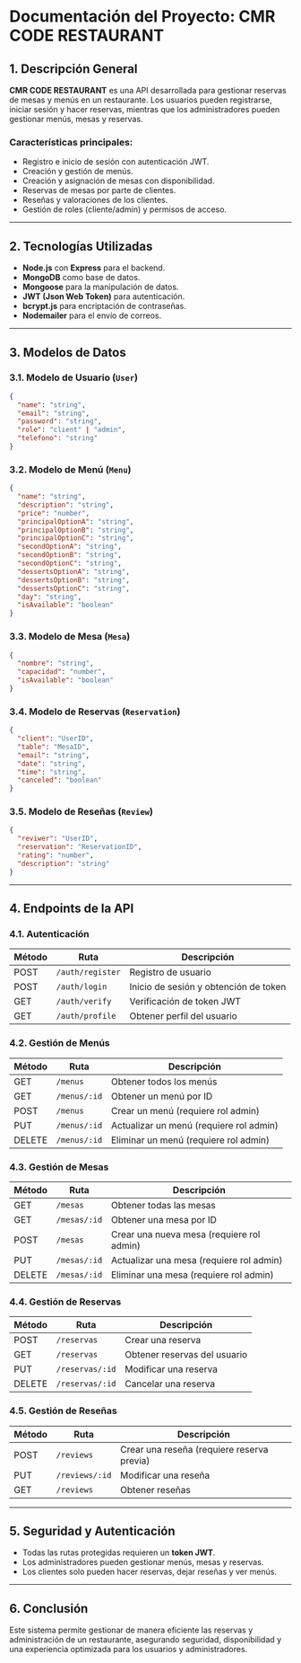 

# Documentación del Proyecto:  CMR CODE RESTAURANT

## 1. Descripción General
**CMR CODE RESTAURANT** es una API desarrollada para gestionar reservas de mesas y menús en un restaurante. Los usuarios pueden registrarse, iniciar sesión y hacer reservas, mientras que los administradores pueden gestionar menús, mesas y reservas. 

### Características principales:
- Registro e inicio de sesión con autenticación JWT.
- Creación y gestión de menús.
- Creación y asignación de mesas con disponibilidad.
- Reservas de mesas por parte de clientes.
- Reseñas y valoraciones de los clientes.
- Gestión de roles (cliente/admin) y permisos de acceso.

---

## 2. Tecnologías Utilizadas
- **Node.js** con **Express** para el backend.
- **MongoDB** como base de datos.
- **Mongoose** para la manipulación de datos.
- **JWT (Json Web Token)** para autenticación.
- **bcrypt.js** para encriptación de contraseñas.
- **Nodemailer** para el envío de correos.

---

## 3. Modelos de Datos

### 3.1. Modelo de Usuario (`User`)
```json
{
  "name": "string",
  "email": "string",
  "password": "string",
  "role": "client" | "admin",
  "telefono": "string"
}
```

### 3.2. Modelo de Menú (`Menu`)
```json
{
  "name": "string",
  "description": "string",
  "price": "number",
  "principalOptionA": "string",
  "principalOptionB": "string",
  "principalOptionC": "string",
  "secondOptionA": "string",
  "secondOptionB": "string",
  "secondOptionC": "string",
  "dessertsOptionA": "string",
  "dessertsOptionB": "string",
  "dessertsOptionC": "string",
  "day": "string",
  "isAvailable": "boolean"
}
```

### 3.3. Modelo de Mesa (`Mesa`)
```json
{
  "nombre": "string",
  "capacidad": "number",
  "isAvailable": "boolean"
}
```

### 3.4. Modelo de Reservas (`Reservation`)
```json
{
  "client": "UserID",
  "table": "MesaID",
  "email": "string",
  "date": "string",
  "time": "string",
  "canceled": "boolean"
}
```

### 3.5. Modelo de Reseñas (`Review`)
```json
{
  "reviwer": "UserID",
  "reservation": "ReservationID",
  "rating": "number",
  "description": "string"
}
```

---

## 4. Endpoints de la API

### 4.1. Autenticación
| Método | Ruta              | Descripción |
|---------|------------------|-------------|
| POST    | `/auth/register` | Registro de usuario |
| POST    | `/auth/login`    | Inicio de sesión y obtención de token |
| GET     | `/auth/verify`   | Verificación de token JWT |
| GET     | `/auth/profile`  | Obtener perfil del usuario |

### 4.2. Gestión de Menús
| Método | Ruta                | Descripción |
|---------|--------------------|-------------|
| GET     | `/menus`           | Obtener todos los menús |
| GET     | `/menus/:id`       | Obtener un menú por ID |
| POST    | `/menus`           | Crear un menú (requiere rol admin) |
| PUT     | `/menus/:id`       | Actualizar un menú (requiere rol admin) |
| DELETE  | `/menus/:id`       | Eliminar un menú (requiere rol admin) |

### 4.3. Gestión de Mesas
| Método | Ruta                | Descripción |
|---------|--------------------|-------------|
| GET     | `/mesas`           | Obtener todas las mesas |
| GET     | `/mesas/:id`       | Obtener una mesa por ID |
| POST    | `/mesas`           | Crear una nueva mesa (requiere rol admin) |
| PUT     | `/mesas/:id`       | Actualizar una mesa (requiere rol admin) |
| DELETE  | `/mesas/:id`       | Eliminar una mesa (requiere rol admin) |

### 4.4. Gestión de Reservas
| Método | Ruta                | Descripción |
|---------|--------------------|-------------|
| POST    | `/reservas`        | Crear una reserva |
| GET     | `/reservas`        | Obtener reservas del usuario |
| PUT     | `/reservas/:id`    | Modificar una reserva |
| DELETE  | `/reservas/:id`    | Cancelar una reserva |

### 4.5. Gestión de Reseñas
| Método | Ruta                | Descripción |
|---------|--------------------|-------------|
| POST    | `/reviews`         | Crear una reseña (requiere reserva previa) |
| PUT     | `/reviews/:id`     | Modificar una reseña |
| GET     | `/reviews`         | Obtener reseñas |

---

## 5. Seguridad y Autenticación
- Todas las rutas protegidas requieren un **token JWT**.
- Los administradores pueden gestionar menús, mesas y reservas.
- Los clientes solo pueden hacer reservas, dejar reseñas y ver menús.

---

## 6. Conclusión
Este sistema permite gestionar de manera eficiente las reservas y administración de un restaurante, asegurando seguridad, disponibilidad y una experiencia optimizada para los usuarios y administradores.

